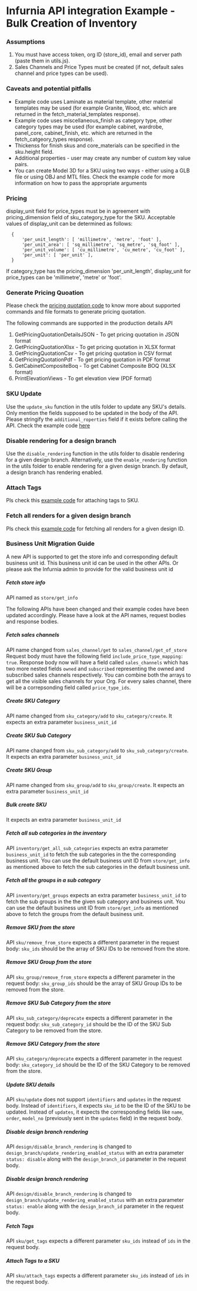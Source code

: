 # Infurnia API integration Example - Bulk Creation of Inventory

### Assumptions
1. You must have access token, org ID (store_id), email and server path (paste them in utils.js).
2. Sales Channels and Price Types must be created (if not, default sales channel and price types can be used).

### Caveats and potential pitfalls
* Example code uses Laminate as material template, other material templates may be used (for example Granite, Wood, etc. which are returned in the fetch_material_templates response).
* Example code uses miscellaneous_finish  as category type, other category types may be used (for example cabinet, wardrobe, panel_core, cabinet_finish, etc. which are returned in the fetch_catgeory_types response).
* Thickenss for finish skus and core_materials can be specified in the sku.height field.
* Additional properties - user may create any number of custom key value pairs.
* You can create Model 3D for a SKU using two ways - either using a GLB file or using OBJ and MTL files. Check the example code for more information on how to pass the appropriate arguments

### Pricing
display_unit field for price_types must be in agreement with pricing_dimension field of sku_category_type for the SKU. Acceptable values of display_unit can be determined as follows:
```
  {
      'per_unit_length': [ 'millimetre', 'metre', 'foot' ],
      'per_unit_area': [ 'sq_millimetre', 'sq_metre', 'sq_foot' ],
      'per_unit_volume': [ 'cu_millimetre', 'cu_metre', 'cu_foot' ],
      'per_unit': [ 'per_unit' ],
  }
```
If category_type has the pricing_dimension 'per_unit_length', display_unit for price_types can be 'millimetre', 'metre' or 'foot'.


### Generate Pricing Quoation
Please check the [pricing quotation code](src/pricing_quotation.js) to know more about supported commands and file formats to generate pricing quotation.

The following commands are supported in the production details API
1. GetPricingQuotationDetailsJSON - To get pricing quotation in JSON format
2. GetPricingQuotationXlsx - To get pricing quotation in XLSX format
3. GetPricingQuotationCsv - To get pricing quotation in CSV format
4. GetPricingQuotationPdf - To get pricing quotation in PDF format
5. GetCabinetCompositeBoq - To get Cabinet Composite BOQ (XLSX format)
6. PrintElevationViews - To get elevation view (PDF format)


### SKU Update
Use the `update_sku` function in the utils folder to update any SKU's details. Only mention the fields supposed to be updated in the body of the API. Please stringify the `additional_roperties` field if it exists before calling the API. Check the example code [here](src/inventory.js)


### Disable rendering for a design branch
Use the `disable_rendering` function in the utils folder to disable rendering for a given design branch. Alternatively, use the `enable_rendering` function in the utils folder to enable rendering for a given design branch. By default, a design branch has rendering enabled.


### Attach Tags
Pls check this [example code](src/sku_tags.js) for attaching tags to SKU.


### Fetch all renders for a given design branch
Pls check this [example code](src/render.js) for fetching all renders for a given design ID.


### Business Unit Migration Guide
A new API is supported to get the store info and corresponding default business unit id. This business unit id can be used in the other APIs. Or please ask the Infurnia admin to provide for the valid business unit id

##### Fetch store info
API named as `store/get_info`

The following APIs have been changed and their example codes have been updated accordingly. Please have a look at the API names, request bodies and response bodies.

##### Fetch sales channels
API name changed from `sales_channel/get` to `sales_channel/get_of_store`
Request body must have the following field `include_price_type_mapping: true`.
Response body now will have a field called `sales_channels` which has two more nested fields `owned` and `subscribed` representing the owned and subscribed sales channels respectively. You can combine both the arrays to get all the visible sales channels for your Org. For every sales channel, there will be a correpsonding field called `price_type_ids`.

##### Create SKU Category
API name changed from `sku_category/add` to `sku_category/create`.
It expects an extra parameter `business_unit_id`

##### Create SKU Sub Category
API name changed from `sku_sub_category/add` to `sku_sub_category/create`.
It expects an extra parameter `business_unit_id`

##### Create SKU Group
API name changed from `sku_group/add` to `sku_group/create`.
It expects an extra parameter `business_unit_id`

##### Bulk create SKU
It expects an extra parameter `business_unit_id`

##### Fetch all sub categories in the inventory
API `inventory/get_all_sub_categories` expects an extra parameter `business_unit_id` to fetch the sub categories in the the corresponding business unit. You can use the default business unit ID from `store/get_info` as mentioned above to fetch the sub categories in the default business unit.

##### Fetch all the groups in a sub category
API `inventory/get_groups` expects an extra parameter `business_unit_id` to fetch the sub groups in the the given sub category and business unit. You can use the default business unit ID from `store/get_info` as mentioned above to fetch the groups from the default business unit.

##### Remove SKU from the store
API `sku/remove_from_store` expects a different parameter in the request body: `sku_ids` should be the array of SKU IDs to be removed from the store.

##### Remove SKU Group from the store
API `sku_group/remove_from_store` expects a different parameter in the request body: `sku_group_ids` should be the array of SKU Group IDs to be removed from the store.

##### Remove SKU Sub Category from the store
API `sku_sub_category/deprecate` expects a different parameter in the request body: `sku_sub_category_id` should be the ID of the SKU Sub Category to be removed from the store.

##### Remove SKU Category from the store
API `sku_category/deprecate` expects a different parameter in the request body: `sku_category_id` should be the ID of the SKU Category to be removed from the store.

##### Update SKU details
API `sku/update` does not support `identifiers` and `updates` in the request body. Instead of `identifiers`, it expects `sku_id` to be the ID of the SKU to be updated. Instead of `updates`, it expects the corresponding fields like `name`, `order`, `model_no` (previously sent in the `updates` field) in the request body.

##### Disable design branch rendering
API `design/disable_branch_rendering` is changed to `design_branch/update_rendering_enabled_status` with an extra parameter `status: disable` along with the `design_branch_id` parameter in the request body.

##### Disable design branch rendering
API `design/disable_branch_rendering` is changed to `design_branch/update_rendering_enabled_status` with an extra parameter `status: enable` along with the `design_branch_id` parameter in the request body.

##### Fetch Tags
API `sku/get_tags` expects a different parameter `sku_ids` instead of `ids` in the request body.

##### Attach Tags to a SKU
API `sku/attach_tags` expects a different parameter `sku_ids` instead of `ids` in the request body.
